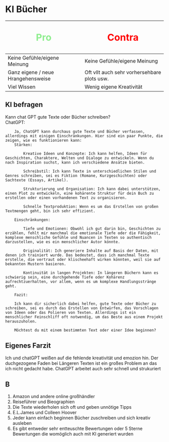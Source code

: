 # KI Bücher

| <p style="color:Lightgreen;font-size:30px;">Pro</p> | <p style="color:red;font-size:30px;">Contra</p>  | 
|---|---|
|  Keine Gefühle/eigene Meinung | Keine Gefühle/eigene Meinung  |
|  Ganz eigene / neue Hrangehensweise |Oft vllt auch sehr vorhersehbare plots usw.|
|Viel Wissen|Wenig eigene Kreativität|

## KI befragen
Kann chat GPT gute Texte oder Bücher schreiben?</br>
ChatGPT:
       

        Ja, ChatGPT kann durchaus gute Texte und Bücher verfassen, allerdings mit einigen Einschränkungen. Hier sind ein paar Punkte, die zeigen, wie es funktionieren kann:
        Stärken:

            Kreative Ideen und Konzepte: Ich kann helfen, Ideen für Geschichten, Charaktere, Welten und Dialoge zu entwickeln. Wenn du nach Inspiration suchst, kann ich verschiedene Ansätze bieten.

            Schreibstil: Ich kann Texte in unterschiedlichen Stilen und Genres schreiben, sei es Fiktion (Romane, Kurzgeschichten) oder Sachtexte (Essays, Artikel).

            Strukturierung und Organisation: Ich kann dabei unterstützen, einen Plot zu entwickeln, eine kohärente Struktur für dein Buch zu erstellen oder einen vorhandenen Text zu organisieren.

            Schnelle Textproduktion: Wenn es um das Erstellen von großen Textmengen geht, bin ich sehr effizient.

        Einschränkungen:

            Tiefe und Emotionen: Obwohl ich gut darin bin, Geschichten zu erzählen, fehlt mir manchmal die emotionale Tiefe oder die Fähigkeit, komplexe menschliche Gefühle und Nuancen in Texten so authentisch darzustellen, wie es ein menschlicher Autor könnte.

            Originalität: Ich generiere Inhalte auf Basis der Daten, mit denen ich trainiert wurde. Das bedeutet, dass ich manchmal Texte erstelle, die vertraut oder klischeehaft wirken könnten, weil sie auf bekannten Mustern basieren.

            Kontinuität in langen Projekten: In längeren Büchern kann es schwierig sein, eine durchgehende Tiefe oder Kohärenz aufrechtzuerhalten, vor allem, wenn es um komplexe Handlungsstränge geht.

        Fazit:

        Ich kann dir sicherlich dabei helfen, gute Texte oder Bücher zu schreiben, sei es durch das Erstellen von Entwürfen, das Vorschlagen von Ideen oder das Polieren von Texten. Allerdings ist ein menschlicher Feinschliff oft notwendig, um das Beste aus einem Projekt herauszuholen.

        Möchtest du mit einem bestimmten Text oder einer Idee beginnen?

## Eigenes Farzit

Ich und chatGPT weißen auf die fehlende kreativität und emozion hin. Der duchgezogene Faden bei Längeren Texten ist ein großes Problem an das ich nicht gedacht habe. ChatGPT arbeitet auch sehr schnell und strukuriert

## B

1) Amazon und andere online großhändler
2) Reiseführer und Bieographien
3) Die Texte wiederholen sich oft und geben unnötige Tipps
4) E.L.James und Colleen Hoover
5) Jeder kann einfach beginnen Bücher zuschreiben und sich kreativ ausleben
6) Es gibt entweder sehr entteuschte Bewertungen oder 5 Sterne Bewertungen die womöglich auch mit KI generiert wurden
